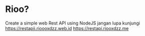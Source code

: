 # Rioo?
Create a simple web Rest API using NodeJS
jangan lupa kunjungi 
https://restapii.rioooxdzz.web.id
https://restapi.riooxdzz.me